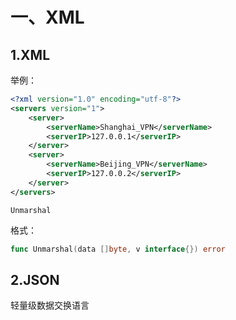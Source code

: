 # 一、XML

##  1.XML

举例：

~~~xml
<?xml version="1.0" encoding="utf-8"?>
<servers version="1">
    <server>
        <serverName>Shanghai_VPN</serverName>
        <serverIP>127.0.0.1</serverIP>
    </server>
    <server>
        <serverName>Beijing_VPN</serverName>
        <serverIP>127.0.0.2</serverIP>
    </server>
</servers>
~~~

 `Unmarshal`

格式：

~~~go
func Unmarshal(data []byte, v interface{}) error
~~~





## 2.JSON

轻量级数据交换语言





